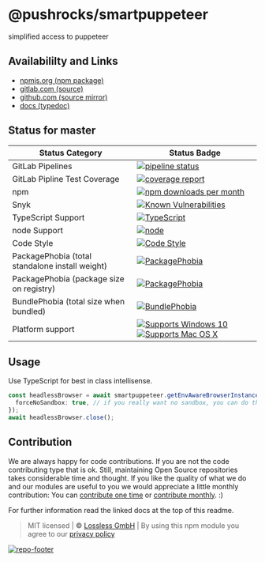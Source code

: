 # @pushrocks/smartpuppeteer
simplified access to puppeteer

## Availabililty and Links
* [npmjs.org (npm package)](https://www.npmjs.com/package/@pushrocks/smartpuppeteer)
* [gitlab.com (source)](https://gitlab.com/pushrocks/smartpuppeteer)
* [github.com (source mirror)](https://github.com/pushrocks/smartpuppeteer)
* [docs (typedoc)](https://pushrocks.gitlab.io/smartpuppeteer/)

## Status for master

Status Category | Status Badge
-- | --
GitLab Pipelines | [![pipeline status](https://gitlab.com/pushrocks/smartpuppeteer/badges/master/pipeline.svg)](https://lossless.cloud)
GitLab Pipline Test Coverage | [![coverage report](https://gitlab.com/pushrocks/smartpuppeteer/badges/master/coverage.svg)](https://lossless.cloud)
npm | [![npm downloads per month](https://badgen.net/npm/dy/@pushrocks/smartpuppeteer)](https://lossless.cloud)
Snyk | [![Known Vulnerabilities](https://badgen.net/snyk/pushrocks/smartpuppeteer)](https://lossless.cloud)
TypeScript Support | [![TypeScript](https://badgen.net/badge/TypeScript/>=%203.x/blue?icon=typescript)](https://lossless.cloud)
node Support | [![node](https://img.shields.io/badge/node->=%2010.x.x-blue.svg)](https://nodejs.org/dist/latest-v10.x/docs/api/)
Code Style | [![Code Style](https://badgen.net/badge/style/prettier/purple)](https://lossless.cloud)
PackagePhobia (total standalone install weight) | [![PackagePhobia](https://badgen.net/packagephobia/install/@pushrocks/smartpuppeteer)](https://lossless.cloud)
PackagePhobia (package size on registry) | [![PackagePhobia](https://badgen.net/packagephobia/publish/@pushrocks/smartpuppeteer)](https://lossless.cloud)
BundlePhobia (total size when bundled) | [![BundlePhobia](https://badgen.net/bundlephobia/minzip/@pushrocks/smartpuppeteer)](https://lossless.cloud)
Platform support | [![Supports Windows 10](https://badgen.net/badge/supports%20Windows%2010/yes/green?icon=windows)](https://lossless.cloud) [![Supports Mac OS X](https://badgen.net/badge/supports%20Mac%20OS%20X/yes/green?icon=apple)](https://lossless.cloud)

## Usage

Use TypeScript for best in class intellisense.

```typescript
const headlessBrowser = await smartpuppeteer.getEnvAwareBrowserInstance({
  forceNoSandbox: true, // if you really want no sandbox, you can do this. Otherwise its starting things as necessary
});
await headlessBrowser.close();
```

## Contribution

We are always happy for code contributions. If you are not the code contributing type that is ok. Still, maintaining Open Source repositories takes considerable time and thought. If you like the quality of what we do and our modules are useful to you we would appreciate a little monthly contribution: You can [contribute one time](https://lossless.link/contribute-onetime) or [contribute monthly](https://lossless.link/contribute). :)

For further information read the linked docs at the top of this readme.

> MIT licensed | **&copy;** [Lossless GmbH](https://lossless.gmbh)
| By using this npm module you agree to our [privacy policy](https://lossless.gmbH/privacy)

[![repo-footer](https://lossless.gitlab.io/publicrelations/repofooter.svg)](https://maintainedby.lossless.com)
